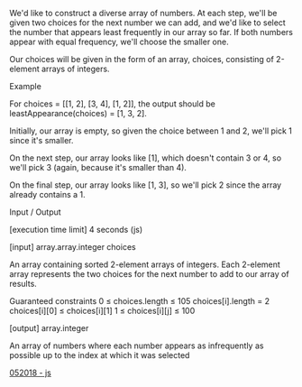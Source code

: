 We'd like to construct a diverse array of numbers. At each step, we'll be given two choices for the next number we can add, and we'd like to select the number that appears least frequently in our array so far. If both numbers appear with equal frequency, we'll choose the smaller one.

Our choices will be given in the form of an array, choices, consisting of 2-element arrays of integers.

Example

For choices = [[1, 2], [3, 4], [1, 2]], the output should be leastAppearance(choices) = [1, 3, 2].

Initially, our array is empty, so given the choice between 1 and 2, we'll pick 1 since it's smaller.

On the next step, our array looks like [1], which doesn't contain 3 or 4, so we'll pick 3 (again, because it's smaller than 4).

On the final step, our array looks like [1, 3], so we'll pick 2 since the array already contains a 1.

Input / Output

[execution time limit] 4 seconds (js)

[input] array.array.integer choices

An array containing sorted 2-element arrays of integers. Each 2-element array represents the two choices for the next number to add to our array of results.

Guaranteed constraints
0 ≤ choices.length ≤ 105
choices[i].length = 2
choices[i][0] ≤ choices[i][1]
1 ≤ choices[i][j] ≤ 100

[output] array.integer

An array of numbers where each number appears as infrequently as possible up to the index at which it was selected

[052018 - js](https://github.com/vibrantlife/algorithm-interview-prep/blob/master/solutions/leastAppearances_042018.js)
